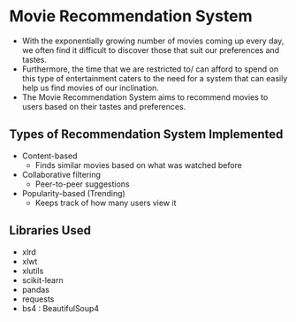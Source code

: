 # Movie Recommendation System 
- With the exponentially growing number of movies coming up every day, we often find it difficult to discover those that suit our preferences and tastes. 
- Furthermore, the time that we are restricted to/ can afford to spend on this type of entertainment caters to the need for a system that can easily help us find movies of our inclination. 
- The Movie Recommendation System aims to recommend movies to users based on their tastes and preferences.
## Types of Recommendation System Implemented
- Content-based 
	- Finds similar movies based on what was watched before 
- Collaborative filtering
	- Peer-to-peer suggestions
- Popularity-based (Trending)
	- Keeps track of how many users view it
	
## Libraries Used
- xlrd
- xlwt
- xlutils
- scikit-learn
- pandas
- requests
- bs4 : BeautifulSoup4  

	
 
